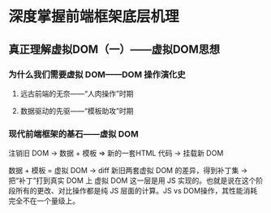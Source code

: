# 深度掌握前端框架底层机理


## 真正理解虚拟DOM（一）——虚拟DOM思想


### 为什么我们需要虚拟 DOM——DOM 操作演化史

1. 远古前端的无奈——“人肉操作”时期

2. 数据驱动的先驱——“模板助攻”时期


### 现代前端框架的基石——虚拟 DOM


注销旧 DOM -> 数据 + 模板 => 新的一套HTML 代码 -> 挂载新 DOM

数据 + 模板 = 虚拟 DOM -> diff 新旧两套虚拟 DOM 的差异，得到补丁集 -> 把“补丁”打到真实 DOM 上 
虚拟 DOM 这一层是用 JS 实现的。也就是说在这个阶段所有的更改、对比操作都是纯 JS 层面的计算。JS vs DOM操作，其性能消耗完全不在一个量级上。